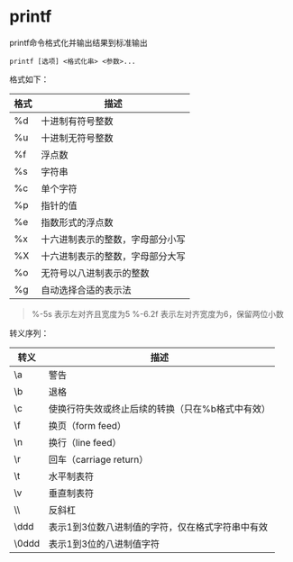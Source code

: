 # printf
printf命令格式化并输出结果到标准输出

```
printf [选项] <格式化串> <参数>...

```

格式如下：

|格式 | 描述 |
|--- |--- |
|%d | 十进制有符号整数 |
|%u | 十进制无符号整数 |
|%f | 浮点数 |
|%s | 字符串 |
|%c | 单个字符 |
|%p | 指针的值 |
|%e | 指数形式的浮点数 |
|%x | 十六进制表示的整数，字母部分小写 |
|%X | 十六进制表示的整数，字母部分大写 |
|%o | 无符号以八进制表示的整数 |
|%g | 自动选择合适的表示法 |
> %-5s 表示左对齐且宽度为5
> %-6.2f 表示左对齐宽度为6，保留两位小数

转义序列：

|转义 | 描述 |
|--- |--- |
|\a | 警告 |
|\b | 退格 |
|\c | 使换行符失效或终止后续的转换（只在%b格式中有效）|
|\f | 换页（form feed） |
|\n | 换行（line feed）|
|\r | 回车（carriage return）|
|\t | 水平制表符 |
|\v | 垂直制表符 |
|\\\\ | 反斜杠 |
|\ddd | 表示1到3位数八进制值的字符，仅在格式字符串中有效 |
|\0ddd | 表示1到3位的八进制值字符 |

